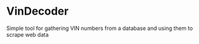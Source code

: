 # VinDecoder
Simple tool for gathering VIN numbers from a database and using them to scrape web data
